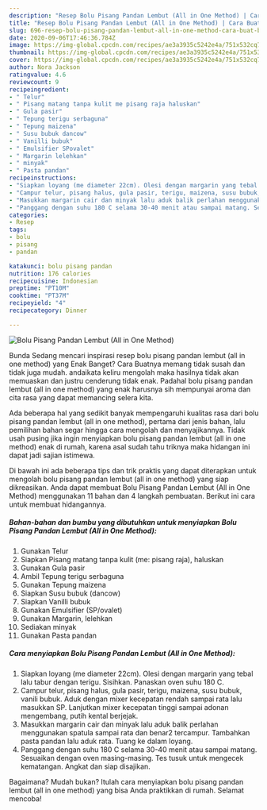 ```yaml
---
description: "Resep Bolu Pisang Pandan Lembut (All in One Method) | Cara Buat Bolu Pisang Pandan Lembut (All in One Method) Yang Menggugah Selera"
title: "Resep Bolu Pisang Pandan Lembut (All in One Method) | Cara Buat Bolu Pisang Pandan Lembut (All in One Method) Yang Menggugah Selera"
slug: 696-resep-bolu-pisang-pandan-lembut-all-in-one-method-cara-buat-bolu-pisang-pandan-lembut-all-in-one-method-yang-menggugah-selera
date: 2020-09-06T17:46:36.784Z
image: https://img-global.cpcdn.com/recipes/ae3a3935c5242e4a/751x532cq70/bolu-pisang-pandan-lembut-all-in-one-method-foto-resep-utama.jpg
thumbnail: https://img-global.cpcdn.com/recipes/ae3a3935c5242e4a/751x532cq70/bolu-pisang-pandan-lembut-all-in-one-method-foto-resep-utama.jpg
cover: https://img-global.cpcdn.com/recipes/ae3a3935c5242e4a/751x532cq70/bolu-pisang-pandan-lembut-all-in-one-method-foto-resep-utama.jpg
author: Nora Jackson
ratingvalue: 4.6
reviewcount: 9
recipeingredient:
- " Telur"
- " Pisang matang tanpa kulit me pisang raja haluskan"
- " Gula pasir"
- " Tepung terigu serbaguna"
- " Tepung maizena"
- " Susu bubuk dancow"
- " Vanilli bubuk"
- " Emulsifier SPovalet"
- " Margarin lelehkan"
- " minyak"
- " Pasta pandan"
recipeinstructions:
- "Siapkan loyang (me diameter 22cm). Olesi dengan margarin yang tebal lalu tabur dengan terigu. Sisihkan. Panaskan oven suhu 180 C."
- "Campur telur, pisang halus, gula pasir, terigu, maizena, susu bubuk, vanili bubuk. Aduk dengan mixer kecepatan rendah sampai rata lalu masukkan SP. Lanjutkan mixer kecepatan tinggi sampai adonan mengembang, putih kental berjejak."
- "Masukkan margarin cair dan minyak lalu aduk balik perlahan menggunakan spatula sampai rata dan benar2 tercampur. Tambahkan pasta pandan lalu aduk rata. Tuang ke dalam loyang."
- "Panggang dengan suhu 180 C selama 30-40 menit atau sampai matang. Sesuaikan dengan oven masing-masing. Tes tusuk untuk mengecek kematangan. Angkat dan siap disajikan."
categories:
- Resep
tags:
- bolu
- pisang
- pandan

katakunci: bolu pisang pandan 
nutrition: 176 calories
recipecuisine: Indonesian
preptime: "PT10M"
cooktime: "PT37M"
recipeyield: "4"
recipecategory: Dinner

---
```



![Bolu Pisang Pandan Lembut (All in One Method)](https://img-global.cpcdn.com/recipes/ae3a3935c5242e4a/751x532cq70/bolu-pisang-pandan-lembut-all-in-one-method-foto-resep-utama.jpg)

Bunda Sedang mencari inspirasi resep bolu pisang pandan lembut (all in one method) yang Enak Banget? Cara Buatnya memang tidak susah dan tidak juga mudah. andaikata keliru mengolah maka hasilnya tidak akan memuaskan dan justru cenderung tidak enak. Padahal bolu pisang pandan lembut (all in one method) yang enak harusnya sih mempunyai aroma dan cita rasa yang dapat memancing selera kita.



Ada beberapa hal yang sedikit banyak mempengaruhi kualitas rasa dari bolu pisang pandan lembut (all in one method), pertama dari jenis bahan, lalu pemilihan bahan segar hingga cara mengolah dan menyajikannya. Tidak usah pusing jika ingin menyiapkan bolu pisang pandan lembut (all in one method) enak di rumah, karena asal sudah tahu triknya maka hidangan ini dapat jadi sajian istimewa.


Di bawah ini ada beberapa tips dan trik praktis yang dapat diterapkan untuk mengolah bolu pisang pandan lembut (all in one method) yang siap dikreasikan. Anda dapat membuat Bolu Pisang Pandan Lembut (All in One Method) menggunakan 11 bahan dan 4 langkah pembuatan. Berikut ini cara untuk membuat hidangannya.

<!--inarticleads1-->

##### Bahan-bahan dan bumbu yang dibutuhkan untuk menyiapkan Bolu Pisang Pandan Lembut (All in One Method):

1. Gunakan  Telur
1. Siapkan  Pisang matang tanpa kulit (me: pisang raja), haluskan
1. Gunakan  Gula pasir
1. Ambil  Tepung terigu serbaguna
1. Gunakan  Tepung maizena
1. Siapkan  Susu bubuk (dancow)
1. Siapkan  Vanilli bubuk
1. Gunakan  Emulsifier (SP/ovalet)
1. Gunakan  Margarin, lelehkan
1. Sediakan  minyak
1. Gunakan  Pasta pandan




<!--inarticleads2-->

##### Cara menyiapkan Bolu Pisang Pandan Lembut (All in One Method):

1. Siapkan loyang (me diameter 22cm). Olesi dengan margarin yang tebal lalu tabur dengan terigu. Sisihkan. Panaskan oven suhu 180 C.
1. Campur telur, pisang halus, gula pasir, terigu, maizena, susu bubuk, vanili bubuk. Aduk dengan mixer kecepatan rendah sampai rata lalu masukkan SP. Lanjutkan mixer kecepatan tinggi sampai adonan mengembang, putih kental berjejak.
1. Masukkan margarin cair dan minyak lalu aduk balik perlahan menggunakan spatula sampai rata dan benar2 tercampur. Tambahkan pasta pandan lalu aduk rata. Tuang ke dalam loyang.
1. Panggang dengan suhu 180 C selama 30-40 menit atau sampai matang. Sesuaikan dengan oven masing-masing. Tes tusuk untuk mengecek kematangan. Angkat dan siap disajikan.




Bagaimana? Mudah bukan? Itulah cara menyiapkan bolu pisang pandan lembut (all in one method) yang bisa Anda praktikkan di rumah. Selamat mencoba!
